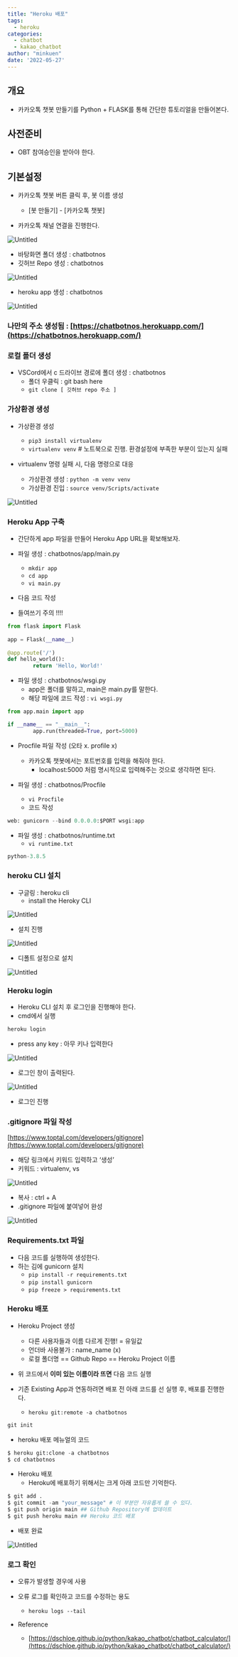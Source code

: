 ```yaml
---
title: "Heroku 배포"
tags:
  - heroku
categories:
  - chatbot
  - kakao_chatbot
author: "minkuen"
date: '2022-05-27'
---
```


## **개요**

- 카카오톡 챗봇 만들기를 Python + FLASK를 통해 간단한 튜토리얼을 만들어본다.

## **사전준비**

- OBT 참여승인을 받아야 한다.

## **기본설정**

- 카카오톡 챗봇 버튼 클릭 후, 봇 이름 생성
    - [봇 만들기] - [카카오톡 챗봇]

- 카카오톡 채널 연결을 진행한다.

![Untitled](/images/heroku_distribute/Untitled.png)

- 바탕화면 폴더 생성 : chatbotnos
- 깃허브 Repo 생성 : chatbotnos

![Untitled](/images/heroku_distribute/Untitled%201.png)

- heroku app 생성 : chatbotnos

![Untitled](/images/heroku_distribute/Untitled%202.png)

### 나만의 주소 생성됨 : [https://chatbotnos.herokuapp.com/](https://chatbotnos.herokuapp.com/)

### 로컬 폴더 생성

- VSCord에서 c 드라이브 경로에 폴더 생성 : chatbotnos
    - 폴더 우클릭 : git bash here
    - `git clone [ 깃허브 repo 주소 ]`

### 가상환경 생성

- 가상환경 생성
    - `pip3 install virtualenv`
    - `virtualenv venv` # 노트북으로 진행. 환경설정에 부족한 부분이 있는지 실패

- virtualenv 명령 실패 시, 다음 명령으로 대응
    - 가상환경 생성 : `python -m venv venv`
    - 가상환경 진입 : `source venv/Scripts/activate`

![Untitled](/images/heroku_distribute/Untitled%203.png)

### Heroku App 구축

- 간단하게 app 파일을 만들어 Heroku App URL을 확보해보자.
- 파일 생성 : chatbotnos/app/main.py
    - `mkdir app`
    - `cd app`
    - `vi main.py`

- 다음 코드 작성
- 들여쓰기 주의 !!!!

```python
from flask import Flask
 
app = Flask(__name__)
  
@app.route('/')
def hello_world():
        return 'Hello, World!'
```

- 파일 생성 : chatbotnos/wsgi.py
    - app은 폴더를 말하고, main은 main.py를 말한다.
    - 해당 파일에 코드 작성 : `vi wsgi.py`

```python
from app.main import app

if __name__ == "__main__":
        app.run(threaded=True, port=5000)
```

- Procfile 파일 작성 (오타 x. profile x)
    - 카카오톡 챗봇에서는 포트번호를 입력을 해줘야 한다.
        - localhost:5000 처럼 명시적으로 입력해주는 것으로 생각하면 된다.

- 파일 생성 : chatbotnos/Procfile
    - `vi Procfile`
    - 코드 작성

```python
web: gunicorn --bind 0.0.0.0:$PORT wsgi:app
```

- 파일 생성 : chatbotnos/runtime.txt
    - `vi runtime.txt`

```python
python-3.8.5
```

### heroku CLI 설치

- 구글링 : heroku cli
    - install the Heroky CLI

![Untitled](/images/heroku_distribute/Untitled%204.png)

- 설치 진행

![Untitled](/images/heroku_distribute/Untitled%205.png)

- 디폴트 설정으로 설치

![Untitled](/images/heroku_distribute/Untitled%206.png)

### Heroku login

- Heroku CLI 설치 후 로그인을 진행해야 한다.
- cmd에서  실행

```python
heroku login
```

- press any key : 아무 키나 입력한다

![Untitled](/images/heroku_distribute/Untitled%207.png)

- 로그인 창이 출력된다.

![Untitled](/images/heroku_distribute/Untitled%208.png)

- 로그인 진행

### .gitignore 파일 작성

[https://www.toptal.com/developers/gitignore](https://www.toptal.com/developers/gitignore) 

- 해당 링크에서 키워드 입력하고 ‘생성’
- 키워드 : virtualenv, vs

![Untitled](/images/heroku_distribute/Untitled%209.png)

- 복사 : ctrl + A
- .gitignore 파일에 붙여넣어 완성

![Untitled](/images/heroku_distribute/Untitled%2010.png)

 

### Requirements.txt 파일

- 다음 코드를 실행하여 생성한다.
- 하는 김에 gunicorn 설치
    - `pip install -r requirements.txt`
    - `pip install gunicorn`
    - `pip freeze > requirements.txt`

### Heroku 배포

- Heroku Project 생성
    - 다른 사용자들과 이름 다르게 진행! = 유일값
    - 언더바 사용불가 : name_name (x)
    - 로컬 폴더명 == Github Repo == Heroku Project 이름

- 위 코드에서 **이미 있는 이름이라 뜨면** 다음 코드 실행
- 기존 Existing App과 연동하려면 배포 전 아래 코드를 선 실행 후, 배포를 진행한다.
    - `heroku git:remote -a chatbotnos`

```python
git init
```

- heroku 배포 메뉴얼의 코드

```python
$ heroku git:clone -a chatbotnos 
$ cd chatbotnos
```

- Heroku 배포
    - Heroku에 배포하기 위해서는 크게 아래 코드만 기억한다.

```python
$ git add .
$ git commit -am "your_message" # 이 부분만 자유롭게 쓸 수 있다.
$ git push origin main ## Github Repository에 업데이트
$ git push heroku main ## Heroku 코드 배포
```

- 배포 완료

![Untitled](/images/heroku_distribute/Untitled%2011.png)

### 로그 확인

- 오류가 발생할 경우에 사용
- 오류 로그를 확인하고 코드를 수정하는 용도
    - `heroku logs --tail`

- Reference
    - [https://dschloe.github.io/python/kakao_chatbot/chatbot_calculator/](https://dschloe.github.io/python/kakao_chatbot/chatbot_calculator/)